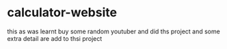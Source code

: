 # calculator-website
this as was learnt buy some random youtuber and did ths project and some extra detail are add to thsi project 
